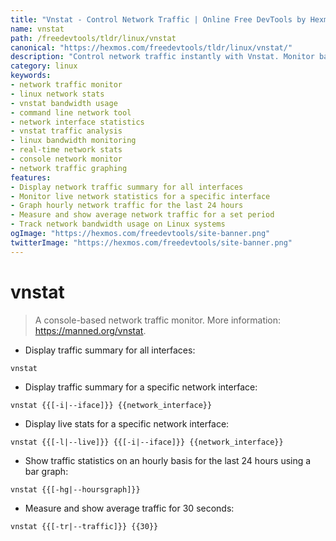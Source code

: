 ```yaml
---
title: "Vnstat - Control Network Traffic | Online Free DevTools by Hexmos"
name: vnstat
path: /freedevtools/tldr/linux/vnstat
canonical: "https://hexmos.com/freedevtools/tldr/linux/vnstat/"
description: "Control network traffic instantly with Vnstat. Monitor bandwidth usage, track interface statistics, and analyze network performance using the command line. Free online tool, no registration required."
category: linux
keywords:
- network traffic monitor
- linux network stats
- vnstat bandwidth usage
- command line network tool
- network interface statistics
- vnstat traffic analysis
- linux bandwidth monitoring
- real-time network stats
- console network monitor
- network traffic graphing
features:
- Display network traffic summary for all interfaces
- Monitor live network statistics for a specific interface
- Graph hourly network traffic for the last 24 hours
- Measure and show average network traffic for a set period
- Track network bandwidth usage on Linux systems
ogImage: "https://hexmos.com/freedevtools/site-banner.png"
twitterImage: "https://hexmos.com/freedevtools/site-banner.png"
---
```


# vnstat

> A console-based network traffic monitor.
> More information: <https://manned.org/vnstat>.

- Display traffic summary for all interfaces:

`vnstat`

- Display traffic summary for a specific network interface:

`vnstat {{[-i|--iface]}} {{network_interface}}`

- Display live stats for a specific network interface:

`vnstat {{[-l|--live]}} {{[-i|--iface]}} {{network_interface}}`

- Show traffic statistics on an hourly basis for the last 24 hours using a bar graph:

`vnstat {{[-hg|--hoursgraph]}}`

- Measure and show average traffic for 30 seconds:

`vnstat {{[-tr|--traffic]}} {{30}}`
